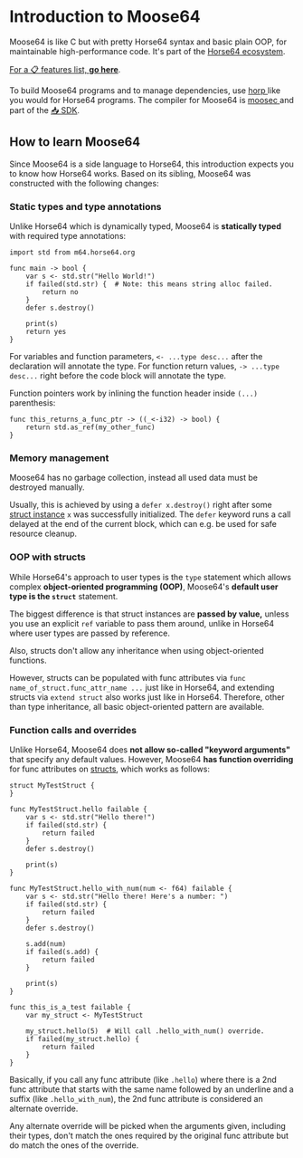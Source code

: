 <!-- For license of this file, see LICENSE.md in the base dir. -->

Introduction to Moose64
=======================

Moose64 is like C but with pretty Horse64 syntax and basic plain OOP,
for maintainable high-performance code.
It's part of the [Horse64 ecosystem](https://horse64.org).

[For a 📋 features list, **go here**](/docs/Features.md).

To build Moose64 programs and to manage dependencies, use [horp
](https://codeberg.org/Horse64/core.horse64.org/src/branch/main/docs/Resources.md#horp)
like you would for Horse64 programs. The compiler for Moose64 is [moosec
](https://codeberg.org/Horse64/core.horse64.org/src/branch/main/docs/Resources.md#moosec)
and part of the [📥 SDK](
https://codeberg.org/Horse64/core.horse64.org/src/branch/main/docs/Resources.md#sdk).


How to learn Moose64
--------------------

Since Moose64 is a side language to Horse64, this introduction
expects you to know how Horse64 works. Based on its sibling,
Moose64 was constructed with the following changes:


### Static types and type annotations

Unlike Horse64 which is dynamically typed, Moose64 is
**statically typed** with required type annotations:

```Moose64
import std from m64.horse64.org

func main -> bool {
    var s <- std.str("Hello World!")
    if failed(std.str) {  # Note: this means string alloc failed.
        return no
    }
    defer s.destroy()

    print(s)
    return yes
}
```

For variables and function parameters, `<- ...type desc...` after
the declaration will annotate the type. For function return values,
`-> ...type desc...` right before the code block will annotate
the type.

Function pointers work by inlining the function header inside `(...)`
parenthesis:

```Moose64
func this_returns_a_func_ptr -> ((_<-i32) -> bool) {
    return std.as_ref(my_other_func)
}
```


### Memory management

Moose64 has no garbage collection, instead all used data
must be destroyed manually.

Usually, this is achieved by using a `defer x.destroy()`
right after some [struct instance](#oop-with-structs)
`x` was successfully initialized. The `defer` keyword
runs a call delayed at the end of the current block,
which can e.g. be used for safe resource cleanup.


### OOP with structs

While Horse64's approach to user types is the `type` statement
which allows complex **object-oriented programming (OOP)**,
Moose64's **default user type is the `struct`** statement.

The biggest difference is that struct instances are **passed
by value,** unless you use an explicit `ref` variable to
pass them around, unlike in Horse64 where user types
are passed by reference.

Also, structs don't allow any inheritance when using
object-oriented functions.

However, structs can be populated with func attributes
via `func name_of_struct.func_attr_name ...` just like in
Horse64, and extending structs via `extend struct` also
works just like in Horse64. Therefore, other than type
inheritance, all basic object-oriented pattern are available.


### Function calls and overrides

Unlike Horse64, Moose64 does **not allow so-called "keyword
arguments"** that specify any default values. However,
Moose64 **has function overriding** for func attributes
on [structs](#oop-with-structs), which works as follows:

```Moose64
struct MyTestStruct {
}

func MyTestStruct.hello failable {
    var s <- std.str("Hello there!")
    if failed(std.str) {
        return failed
    }
    defer s.destroy()

    print(s)
}

func MyTestStruct.hello_with_num(num <- f64) failable {
    var s <- std.str("Hello there! Here's a number: ")
    if failed(std.str) {
        return failed
    }
    defer s.destroy()

    s.add(num)
    if failed(s.add) {
        return failed
    }

    print(s)
}

func this_is_a_test failable {
    var my_struct <- MyTestStruct

    my_struct.hello(5)  # Will call .hello_with_num() override.
    if failed(my_struct.hello) {
        return failed
    }
}
```

Basically, if you call any func attribute (like `.hello`)
where there is a 2nd func attribute that starts with
the same name followed by an underline and a suffix (like
`.hello_with_num`), the 2nd func attribute is considered an
alternate override.

Any alternate override will be picked when the arguments
given, including their types, don't match the ones required
by the original func attribute but do match the ones of the
override.


